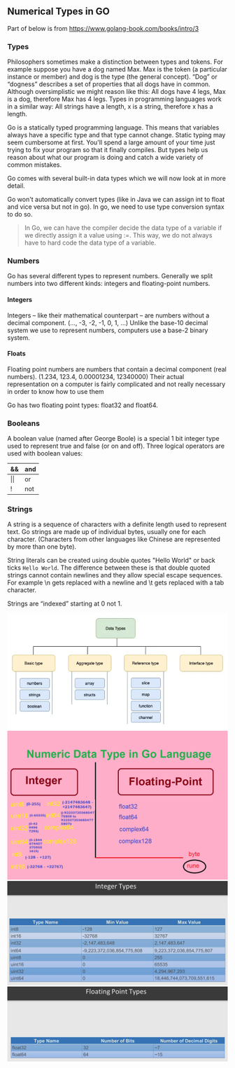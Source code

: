 ## Numerical Types in GO

Part of below is from https://www.golang-book.com/books/intro/3

### Types

Philosophers sometimes make a distinction between types and tokens. For example suppose you have a dog named Max. Max is the token (a particular instance or member) and dog is the type (the general concept). “Dog” or “dogness” describes a set of properties that all dogs have in common. Although oversimplistic we might reason like this: All dogs have 4 legs, Max is a dog, therefore Max has 4 legs. Types in programming languages work in a similar way: All strings have a length, x is a string, therefore x has a length.

Go is a statically typed programming language. This means that variables always have a specific type and that type cannot change. Static typing may seem cumbersome at first. You'll spend a large amount of your time just trying to fix your program so that it finally compiles. But types help us reason about what our program is doing and catch a wide variety of common mistakes.

Go comes with several built-in data types which we will now look at in more detail.

Go won't automatically convert types (like in Java we can assign int to float and vice versa but not in go). In go, we need to use type conversion syntax to do so.

> In Go, we can have the compiler decide the data type of a variable if we directly assign it a value using :=. This way, we do not always have to hard code the data type of a variable.

### Numbers
Go has several different types to represent numbers. Generally we split numbers into two different kinds: integers and floating-point numbers.

#### Integers
Integers – like their mathematical counterpart – are numbers without a decimal component. (…, -3, -2, -1, 0, 1, …) Unlike the base-10 decimal system we use to represent numbers, computers use a base-2 binary system. 


#### Floats
Floating point numbers are numbers that contain a decimal component (real numbers). (1.234, 123.4, 0.00001234, 12340000) Their actual representation on a computer is fairly complicated and not really necessary in order to know how to use them

Go has two floating point types: float32 and float64.

### Booleans
A boolean value (named after George Boole) is a special 1 bit integer type used to represent true and false (or on and off). Three logical operators are used with boolean values:

&& | and 
--- | --- | 
\|\| | or |
!  | not |

### Strings
A string is a sequence of characters with a definite length used to represent text. Go strings are made up of individual bytes, usually one for each character. (Characters from other languages like Chinese are represented by more than one byte).

String literals can be created using double quotes "Hello World" or back ticks `Hello World`. The difference between these is that double quoted strings cannot contain newlines and they allow special escape sequences. For example \n gets replaced with a newline and \t gets replaced with a tab character.

Strings are “indexed” starting at 0 not 1.


![](../images/go-datatypes.webp)
![](../images/numeric_data_type_in-go.png)
![](../images/go-interger-type.png)
![](../images/go-floating-type.png)